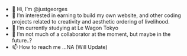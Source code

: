 - 👋 Hi, I’m @justgeorges
- 👀 I’m interested in earning to build my own website, and other coding projects related to creativity and aesthetic ordering of livelihood.  
- 🌱 I’m currently studying at Le Wagon Tokyo
- 💞️ I’m not much of a collaborator at the moment, but maybe in the future..?
- 📫 How to reach me ...NA (Will Update)

<!---
justgeorges/justgeorges is a ✨ special ✨ repository because its `README.md` (this file) appears on your GitHub profile.
You can click the Preview link to take a look at your changes.
--->

